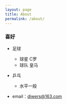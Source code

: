 ```yaml
---
layout: page
title: About
permalink: /about/
---
```

### 喜好
* 足球 
	* 球星 C罗
	* 球队 皇马
* 乒乓
	* 水平一般

* email：diwers@163.com